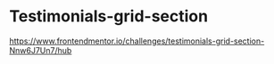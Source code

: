 # Testimonials-grid-section
https://www.frontendmentor.io/challenges/testimonials-grid-section-Nnw6J7Un7/hub
